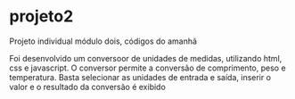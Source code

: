 # projeto2 
Projeto individual módulo dois, códigos do amanhã<br>

Foi desenvolvido um conversoor de unidades de medidas, utilizando html, css e javascript.
O conversor permite a conversão de comprimento, peso e temperatura. Basta selecionar as unidades de entrada e saída, inserir o valor e o resultado da conversão é exibido

